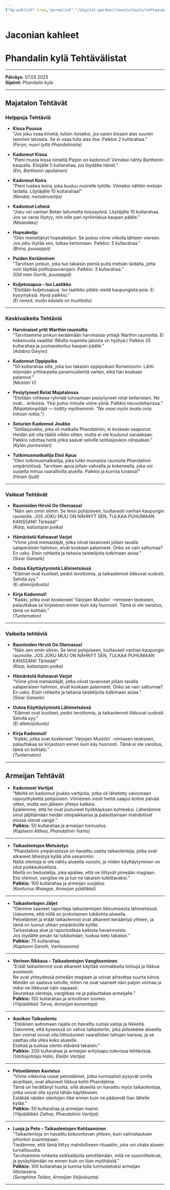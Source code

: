 ```yaml
---
{"dg-publish":true,"permalink":"/digital-garden/ilmoutustaulu/tehtaevaet/","updated":"2025-10-05T21:13:50.153+03:00"}
---
```


# Jaconian kahleet
# Phandalin kylä Tehtävälistat
---

**Päiväys:** 07.03.2025  
**Sijainti:** Phandalin kylä 

---

## Majatalon Tehtävät

### **Helppoja Tehtäviä**

- **Kissa Puussa**  
    ”Jos joku osaa kiivetä, tulisin iloiseksi, jos saisin kissani alas suuren tammen latvasta. Se ei osaa tulla alas itse. Palkkio 2 kultarahaa.”  
    _(Feryn, nuori tyttö Phandalinista)_
    
- **Kadonnut Kissa**  
    ”Pieni musta kissa nimeltä Pippin on kadonnut! Viimeksi nähty Barthenin kaupalla. Etsijälle 5 kultarahaa, jos löydätte hänet.”  
    _(Em, Barthenin apulainen)_
    
- **Kadonnut Koira**  
    ”Pieni ruskea koira, joka kuuluu nuorelle tytölle. Viimeksi nähtiin metsän laidalla. Löytäjälle 10 kultarahaa!”  
    _(Rendar, metsänvartija)_
    
- **Kadonnut Lehmä**  
    ”Joku vei vanhan Betan laitumelta toissayönä. Löytäjälle 10 kultarahaa. Jos se varas löytyy, niin sille pari nyrkiniskua kaupan päälle.”  
    _(Maamikko)_
    
- **Hopeaketju**  
    ”Olen menettänyt hopeaketjun. Se putosi viime viikolla lähteen viereen. Jos joku löytää sen, tulkaa kertomaan. Palkkio: 5 kultarahaa.”  
    _(Brina, puuseppä)_
    
- **Puiden Kerääminen**  
    ”Tarvitsen jonkun, joka tuo takaisin pieniä puita metsän laidalta, jotta voin täyttää polttopuuvarojani. Palkkio: 3 kultarahaa.”  
    _(Old man Gorrik, puuseppä)_
    
- **Kuljetusapua – Iso Laatikko**  
    ”Etsitään kuljetusapua. Iso laatikko pitäisi viedä kaupungista pois. Ei kysymyksiä. Hyvä palkkio.”  
    _(Ei nimeä, mutta käsiala on huoliteltu)_
---

### **Keskivaikeita Tehtäviä**

- **Harvinaiset yrtit Warthin raunioilta**  
    ”Tarvitsemme jonkun keräämään harvinaisia yrttejä Warthin raunioilta. Ei kokemusta vaadita! (Mutta nopeista jaloista on hyötyä.) Palkkio 25 kultarahaa ja juomasekoitus kaupan päälle.”  
    _(Adabra Gwynn)_
    
- **Kadonnut Oppipoika**  
    ”50 kultarahaa sille, joka tuo takaisin oppipoikani Romenoorin. Lähti etsimään yrttitarpeita parannuslientä varten, eikä hän koskaan palannut.”  
    _(Mestari V)_
    
- **Pesiytyneet Rotat Majatalossa**  
    ”Etsitään rohkeaa ryhmää tuhoamaan pesiytyneet rotat kellaristani. Ne ovat... erikoisia. Yksi puhui minulle viime yönä. Palkkio neuvoteltavissa.”  
    _(Majatalonpitäjä — lisätty myöhemmin: "Ne osaa myös avata ovia. Inhoan rottia.")_
    
- **Soturien Kadonnut Joukko**  
    ”Sotilasjoukko, joka oli matkalla Phandaliniin, ei koskaan saapunut. Heidän piti olla täällä viikko sitten, mutta ei ole kuulunut sanaakaan. Palkkio odottaa heitä jotka saavat selville sotilasjoukon olinpaikan.”  
    _(Kylän pormestari)_
    
- **Tutkimusmatkailija Etsii Apua**  
    ”Olen tutkimusmatkailija, joka tutkii muinaisia raunioita Phandalinin ympäristössä. Tarvitsen apua jollain vahvalla ja kokeneella, joka voi suojella minua vaarallisilla alueilla. Palkkio ja kunnia luvassa!”  
    _(Hiram Quill)_

---

### **Vaikeat Tehtävät**

- **Raunioiden Hirviö On Olemassa!**  
    ”Näin sen omin silmin. Se lensi pohjoiseen, luultavasti vanhan kaupungin raunioille. JOS JOKU MUU ON NÄHNYT SEN, TULKAA PUHUMAAN KANSSANI! Tärkeää!”  
    _(Karp, kalastajan poika)_
    
- **Hämärästä Kohoavat Varjot**  
    ”Viime yönä metsästäjät, jotka olivat tavanneet jollain tavalla salaperäisen hahmon, eivät koskaan palanneet. Onko se vain sattumaa? En usko. Etsin rohkeita ja taitavia taistelijoita tutkimaan asiaa.”  
    _(Sisar Garaele)_
    
- **Outoa Käyttäytymistä Lähimetsässä**  
    ”Eläimet ovat kuolleet, pedot levottomia, ja taikaolennot liikkuvat oudosti. Selvitä syy.”  
    _(Ei allekirjoitusta)_
    
- **Kirja Kadonnut!**  
    ”Kaikki, jotka ovat koskeneet ‘Varjojen Muistiin’ -nimiseen teokseen, palauttakaa se kirjastoon ennen kuin käy huonosti. Tämä ei ole varoitus, tämä on kohtalo.”  
    _(Tuntematon)_
___


### **Vaikeita tehtäviä**

- **Raunioiden Hirviö On Olemassa!**  
    ”Näin sen omin silmin. Se lensi pohjoiseen, luultavasti vanhan kaupungin raunioille. JOS JOKU MUU ON NÄHNYT SEN, TULKAA PUHUMAAN KANSSANI! Tärkeää!”  
    _(Karp, kalastajan poika)_
    
- **Hämärästä Kohoavat Varjot**  
    ”Viime yönä metsästäjät, jotka olivat tavanneet jollain tavalla salaperäisen hahmon, eivät koskaan palanneet. Onko se vain sattumaa? En usko. Etsin rohkeita ja taitavia taistelijoita tutkimaan asiaa.”  
    _(Sisar Garaele)_
    
- **Outoa Käyttäytymistä Lähimetsässä**  
    ”Eläimet ovat kuolleet, pedot levottomia, ja taikaolennot liikkuvat oudosti. Selvitä syy.”  
    _(Ei allekirjoitusta)_
    
- **Kirja Kadonnut!**  
    ”Kaikki, jotka ovat koskeneet ‘Varjojen Muistiin’ -nimiseen teokseen, palauttakaa se kirjastoon ennen kuin käy huonosti. Tämä ei ole varoitus, tämä on kohtalo.”  
    _(Tuntematon)_
---


## Armeijan Tehtävät

- **Kadonneet Vartijat**  
    ”Meiltä on kadonnut joukko vartijoita, jotka oli lähetetty valvomaan rajavyöhykettä pohjoiseen. Viimeinen viesti heiltä saapui kolme päivää sitten, mutta sen jälkeen yhteys katkesi.  
    Epäilemme, että he ovat joutuneet hyökkäyksen kohteeksi. Lähetämme sinut jäljittämään heidän olinpaikkansa ja palauttamaan mahdolliset elossa olevat vangit.”  
    **Palkkio:** 50 kultarahaa ja armeijan tunnustus.  
    _(Kapteeni Althea, Phandalinin Vartio)_
    

---

- **Taikaolentojen Metsästys**  
    ”Phandalinin ympäristössä on havaittu useita taikaolentoja, jotka ovat alkaneet lähestyä kylää yhä useammin.  
    Näitä olentoja ei ole nähty alueella vuosiin, ja niiden käyttäytyminen on ollut poikkeuksellista.  
    Meillä on tiedustelija, joka epäilee, että ne liittyvät pimeään magiaan.  
    Etsi olennot, vangitse ne ja tuo ne takaisin tutkittavaksi.”  
    **Palkkio:** 100 kultarahaa ja armeijan suojelus.  
    _(Kenturius Rhaegar, Armeijan päällikkö)_
    

---

- **Taikaolentojen Jäljet**  
    ”Olemme saaneet raportteja taikaolentojen liikkumisesta lähimetsissä.  
    Uskomme, että niillä on jonkinlainen tukikohta alueella.  
    Petoeläimet ja eräät taikaolennot ovat alkaneet kerääntyä yhteen, ja tämä on luonut uhkan ympäröiville kylille.  
    Tarkastakaa alue ja raportoidkaa kaikista havainnoista.  
    Jos löydätte pesän tai tukikohdan, tuokaa tieto takaisin.”  
    **Palkkio:** 75 kultarahaa.  
    _(Kapteeni Gareth, Vartioasema)_
    

---

- **Verinen Rikkaus – Taikaolentojen Vangitseminen**  
    ”Eräät taikaolennot ovat alkaneet käyttää voimakkaita loitsuja ja liikkua avoimesti.  
    Ne ovat yhteydessä pimeään magiaan ja voivat aiheuttaa suurta tuhoa.  
    Meidän on saatava selville, miten ne ovat saaneet näin paljon voimaa ja miksi ne liikkuvat näin vapaasti.  
    Seuratkaa olentoja, vangitkaa ne ja palauttakaa armeijalle.”  
    **Palkkio:** 150 kultarahaa ja armollinen tuomio.  
    _(Ylipäällikkö Tarva, Armeijan komentaja)_
    

---

- **Aavikon Taikaolento**  
    ”Eteläisen autiomaan rajalla on havaittu outoja valoja ja liikkeitä.  
    Uskomme, että kyseessä on vahva taikaolento, joka piileskelee alueella.  
    Sen voimat voivat olla liittoutuneet vaarallisten tahojen kanssa, ja se saattaa olla uhka koko alueelle.  
    Etsikää ja tuokaa olento elävänä takaisin.”  
    **Palkkio:** 200 kultarahaa ja armeijan erityisapu tulevissa tehtävissä.  
    _(Vartiojohtaja Halin, Etelän Vartija)_
    

---

- **Petoeläinten Aavistus**  
    ”Viime viikkoina useat petoeläimet, jotka normaalisti pysyvät omilla alueillaan, ovat alkaneet liikkua kohti Phandalinia.  
    Tämä on herättänyt huolta, sillä alueella on havaittu myös taikaolentoja, jotka voivat olla syynä tähän käytökseen.  
    Estäkää näiden olentojen liike ennen kuin ne pääsevät liian lähelle kylää.”  
    **Palkkio:** 50 kultarahaa ja armeijan maine.  
    _(Ylipäällikkö Zathar, Phandalinin Vartijat)_
    

---

- **Luoja ja Peto – Taikaolentojen Kohtaaminen**  
    ”Taikaolentoja on havaittu kokoontuvan yhteen, kuin valmistautuen johonkin suurempaan.  
    Tiedämme, että tämä liittyy mahdolliseen rituaaliin, joka voi uhata alueen turvallisuutta.  
    Tarvitsemme rohkeita seikkailijoita selvittämään, mitä ne suunnittelevat, ja pysäyttämään ne ennen kuin on liian myöhäistä.”  
    **Palkkio:** 100 kultarahaa ja kunnia tulla tunnustetuksi armeijan liittolaisena.  
    _(Seraphina Taldor, Armeijan Veljeskunta)_

---